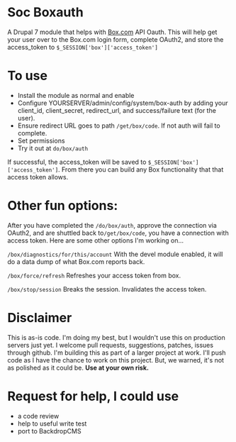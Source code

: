 Soc Boxauth
===========

A Drupal 7 module that helps with [Box.com](https://box.com) API Oauth. This will help get your user over to the Box.com login form, complete OAuth2, and store the access_token to `$_SESSION['box']['access_token']`


# To use
- Install the module as normal and enable
- Configure YOURSERVER/admin/config/system/box-auth by adding your client_id, client_secret, redirect_url, and success/failure text (for the user). 
- Ensure redirect URL goes to path `/get/box/code`. If not auth will fail to complete.
- Set permissions
- Try it out at `do/box/auth`

If successful, the access_token will be saved to `$_SESSION['box']['access_token']`. From there you can build any Box
functionality that that access token allows.

# Other fun options:
After you have completed the `/do/box/auth`, approve the connection via OAuth2, and are shuttled back to`/get/box/code`, you have a connection with access token. Here are some other options I'm working on...


`/box/diagnostics/for/this/account`
With the devel module enabled, it will do a data dump of what Box.com reports back. 

`/box/force/refresh` 
Refreshes your access token from box. 

`/box/stop/session`
Breaks the session. Invalidates the access token.

# Disclaimer 
This is as-is code. I'm doing my best, but I wouldn't use this on production servers just yet. I welcome pull requests, suggestions, patches, issues through github. I'm building this as part of a larger project at work. I'll push code as I have the chance to work on this project. But, we warned, it's not as polished as it could be. **Use at your own risk.**

# Request for help, I could use
- a code review 
- help to useful write test
- port to BackdropCMS
